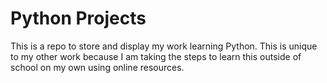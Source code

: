 # Python Projects
This is a repo to store and display my work learning Python.
This is unique to my other work because I am taking the steps to learn this outside of school on my own using online resources.
